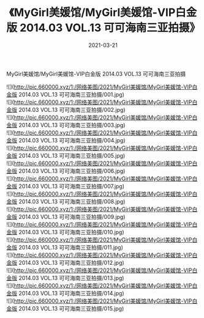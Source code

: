 ﻿---
layout: post
title:  《MyGirl美媛馆/MyGirl美媛馆-VIP白金版 2014.03 VOL.13 可可海南三亚拍摄》
date:   2021-03-21
img: http://pic.660000.xyz/1:/网络美图/2021/MyGirl美媛馆/MyGirl美媛馆-VIP白金版 2014.03 VOL.13 可可海南三亚拍摄/000.jpg
categories: [美女, 清纯, 唯美]
---

MyGirl美媛馆/MyGirl美媛馆-VIP白金版 2014.03 VOL.13 可可海南三亚拍摄

 ![](http://pic.660000.xyz/1:/网络美图/2021/MyGirl美媛馆/MyGirl美媛馆-VIP白金版 2014.03 VOL.13 可可海南三亚拍摄/001.jpg) <br>![](http://pic.660000.xyz/1:/网络美图/2021/MyGirl美媛馆/MyGirl美媛馆-VIP白金版 2014.03 VOL.13 可可海南三亚拍摄/002.jpg) <br>![](http://pic.660000.xyz/1:/网络美图/2021/MyGirl美媛馆/MyGirl美媛馆-VIP白金版 2014.03 VOL.13 可可海南三亚拍摄/003.jpg) <br>![](http://pic.660000.xyz/1:/网络美图/2021/MyGirl美媛馆/MyGirl美媛馆-VIP白金版 2014.03 VOL.13 可可海南三亚拍摄/004.jpg) <br>![](http://pic.660000.xyz/1:/网络美图/2021/MyGirl美媛馆/MyGirl美媛馆-VIP白金版 2014.03 VOL.13 可可海南三亚拍摄/005.jpg) <br>![](http://pic.660000.xyz/1:/网络美图/2021/MyGirl美媛馆/MyGirl美媛馆-VIP白金版 2014.03 VOL.13 可可海南三亚拍摄/006.jpg) <br>![](http://pic.660000.xyz/1:/网络美图/2021/MyGirl美媛馆/MyGirl美媛馆-VIP白金版 2014.03 VOL.13 可可海南三亚拍摄/007.jpg) <br>![](http://pic.660000.xyz/1:/网络美图/2021/MyGirl美媛馆/MyGirl美媛馆-VIP白金版 2014.03 VOL.13 可可海南三亚拍摄/008.jpg) <br>![](http://pic.660000.xyz/1:/网络美图/2021/MyGirl美媛馆/MyGirl美媛馆-VIP白金版 2014.03 VOL.13 可可海南三亚拍摄/009.jpg) <br>![](http://pic.660000.xyz/1:/网络美图/2021/MyGirl美媛馆/MyGirl美媛馆-VIP白金版 2014.03 VOL.13 可可海南三亚拍摄/010.jpg) <br>![](http://pic.660000.xyz/1:/网络美图/2021/MyGirl美媛馆/MyGirl美媛馆-VIP白金版 2014.03 VOL.13 可可海南三亚拍摄/011.jpg) <br>![](http://pic.660000.xyz/1:/网络美图/2021/MyGirl美媛馆/MyGirl美媛馆-VIP白金版 2014.03 VOL.13 可可海南三亚拍摄/012.jpg) <br>![](http://pic.660000.xyz/1:/网络美图/2021/MyGirl美媛馆/MyGirl美媛馆-VIP白金版 2014.03 VOL.13 可可海南三亚拍摄/013.jpg) <br>![](http://pic.660000.xyz/1:/网络美图/2021/MyGirl美媛馆/MyGirl美媛馆-VIP白金版 2014.03 VOL.13 可可海南三亚拍摄/014.jpg) <br>![](http://pic.660000.xyz/1:/网络美图/2021/MyGirl美媛馆/MyGirl美媛馆-VIP白金版 2014.03 VOL.13 可可海南三亚拍摄/015.jpg) <br>